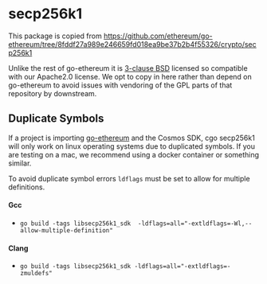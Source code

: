# secp256k1

 This package is copied from https://github.com/ethereum/go-ethereum/tree/8fddf27a989e246659fd018ea9be37b2b4f55326/crypto/secp256k1

 Unlike the rest of go-ethereum it is [3-clause BSD](https://opensource.org/licenses/BSD-3-Clause) licensed so compatible with our Apache2.0 license. We opt to copy in here rather than depend on go-ethereum to avoid issues with vendoring of the GPL parts of that repository by downstream.

## Duplicate Symbols

If a project is importing [go-ethereum](https://github.com/ethereum/go-ethereum) and the Cosmos SDK, cgo secp256k1 will only work on linux operating systems due to duplicated symbols. If you are testing on a mac, we recommend using a docker container or something similar. 

To avoid duplicate symbol errors `ldflags` must be set to allow for multiple definitions. 

#### Gcc

 + `go build -tags libsecp256k1_sdk  -ldflags=all="-extldflags=-Wl,--allow-multiple-definition"`

#### Clang

 + `go build -tags libsecp256k1_sdk -ldflags=all="-extldflags=-zmuldefs"`